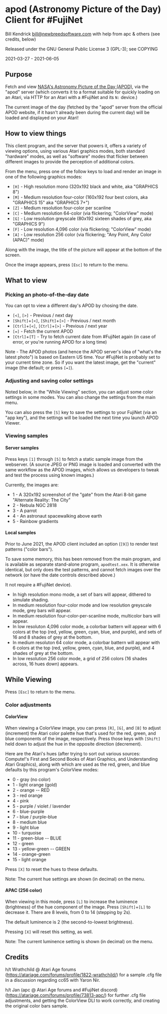 apod (Astronomy Picture of the Day) Client for #FujiNet
=======================================================

Bill Kendrick bill@newbreedsoftware.com
with help from apc & others (see credits, below)

Released under the GNU General Public License 3 (GPL-3);
see COPYING

2021-03-27 - 2021-06-05

## Purpose
Fetch and view [NASA's Astronomy Picture of the Day (APOD)](https://apod.nasa.gov/apod/),
via the "apod" server (which converts it to a format suitable for quickly loading on
an Atari, via HTTP for an Atari with a #FujiNet and its `N:` device.)

The current image of the day (fetched by the "apod" server from the
official APOD website, if it hasn't already been during the current day)
will be loaded and displayed on your Atari!

## How to view things
This client program, and the server that powers it, offers
a variety of viewing options, using various Atari graphics modes,
both standard "hardware" modes, as well as "software" modes
that flicker between different images to provide the perception
of additional colors.

From the menu, press one of the follow keys to load and render
an image in one of the following graphics modes:

- `[H]` - High resolution mono (320x192 black and white, aka "GRAPHICS 8")
- `[M]` - Medium resolution four-color (160x192 four best colors, aka "GRAPHICS 15" aka "GRAPHICS 7+")
- `[Z]` - Medium resolution four-color per scanline
- `[C]` - Medium resolution 64-color (via flickering; "ColorView" mode)
- `[G]` - Low resolution greyscale (80x192 sixteen shades of grey, aka "GRAPHICS 9")
- `[F]` - Low resolution 4,096 color (via flickering; "ColorView" mode)
- `[A]` - Low resolution 256 color (via flickering; "Any Point, Any Color (APAC)" mode)

Along with the image, the title of the picture will appear at the bottom of the screen.

Once the image appears, press `[Esc]` to return to the menu.

## What to view

### Picking an photo-of-the-day date
You can opt to view a different day's APOD by chosing the date.

- `[<]`, `[>]` - Previous / next day
- `[Shift]`+`[<]`, `[Shift]`+`[>]` - Previous / next month
- `[Ctrl]`+`[<]`, `[Ctrl]`+`[>]` - Previous / next year
- `[=]` - Fetch the current APOD
- `[Ctrl]`+`[T]` - Try to fetch current date from #FujiNet again (in case of error, or you're running APOD for a long time)

Note - The APOD photos (and hence the APOD server's idea of
"what's the latest photo") is based on Eastern US time.
Your #FujiNet is probably set to your current time zone.
So if you want the latest image, get the "current" image
(the default; or press `[=]`).

### Adjusting and saving color settings
Noted below, in the "While Viewing" section, you can adjust
some color settings in some modes.  You can also change the
settings from the main menu.

You can also press the `[S]` key to save the settings
to your FujiNet (via an "app key"), and the settings will
be loaded the next time you launch APOD Viewer.

### Viewing samples
#### Server samples
Press keys `[1]` through `[5]` to fetch a static sample image
from the webserver.  (A source JPEG or PNG image is loaded and
converted with the same workflow as the APOD images, which allows
us developers to tweak and test the process using known images.)

Currently, the images are:

- 1 - A 320x192 screenshot of the "gate" from the Atari 8-bit game "Alternate Reality: The City"
- 2 - Nebula NGC 2818
- 3 - A parrot
- 4 - An astronaut spacewalking above earth
- 5 - Rainbow gradients

#### Local samples
Prior to June 2021, the APOD client included an option (`[9]`)
to render test patterns ("color bars").

To save some memory, this has been removed from the main program,
and is available as separate stand-alone program, `apodtest.xex`.
It is otherwise identical, but only does the test patterns,
and cannot fetch images over the network (or have the date controls
described above.)

It not require a #FujiNet device).

- In high resolution mono mode, a set of bars will appear, dithered to simulate shading.
- In medium resolution four-color mode and low resolution greyscale mode, grey bars will appear.
- In medium resolution four-color-per-scanline mode, multicolor bars will appear.
- In low resoluton 4,096 color mode, a colorbar battern will appear with 6 colors at the top (red, yellow, green, cyan, blue, and purple), and sets of 16 and 8 shades of grey at the bottom.
- In medium resoluton 64 color mode, a colorbar battern will appear with 6 colors at the top (red, yellow, green, cyan, blue, and purple), and 4 shades of grey at the bottom.
- In low resolution 256 color mode, a grid of 256 colors (16 shades across, 16 hues down) appears.

## While Viewing
Press `[Esc]` to return to the menu.

### Color adjustments
#### ColorView
When viewing a ColorView image, you can press `[R]`, `[G]`, and
`[B]` to adjust (increment) the Atari color palette hue that's
used for the red, green, and blue components of the image,
respectively.  Press those keys with `[Shift]` held down to adjust
the hue in the opposite direction (decrement).

Here are the Atari's hues (after trying to sort out various sources:
Compute!'s First and Second Books of Atari Graphics, and
Understanding Atari Graphics), along with which are used as the
red, green, and blue defaults by this program's ColorView modes:

- 0 - gray (no color)
- 1 - light orange (gold)
- 2 - orange -- RED
- 3 - red orange
- 4 - pink
- 5 - purple / violet / lavender
- 6 - blue-purple
- 7 - blue / purple-blue
- 8 - medium blue
- 9 - light blue
- 10 - turquoise
- 11 - green-blue -- BLUE
- 12 - green
- 13 - yellow-green -- GREEN
- 14 - orange-green
- 15 - light orange

Press `[X]` to reset the hues to these defaults.

Note: The current hue settings are shown (in decimal)
on the menu.

#### APAC (256 color)
When viewing in this mode, press `[L]` to increase the
luminence (brightness) of the hue component of the image.
Press `[Shift]`+`[L]` to decrease it.  There are 8 levels,
from 0 to 14 (stepping by 2s).

The default luminence is 2 (the second-to-lowest brightness).

Pressing `[X]` will reset this setting, as well.

Note: The current luminence setting is shown (in decimal)
on the menu.

## Credits

h/t Wrathchild @ Atari Age forums
(https://atariage.com/forums/profile/1822-wrathchild/)
for a sample .cfg file in a discussion regarding cc65
with Yaron Nir.

h/t Jan (apc @ Atari Age forums and #FujiNet discord)
(https://atariage.com/forums/profile/73813-apc/)
for further .cfg file adjustments, and getting the
ColorView DLI to work correctly, and creating the original
color bars sample.

